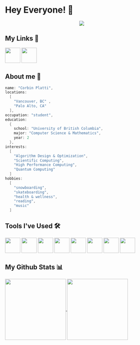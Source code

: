 <link rel="stylesheet" type='text/css' href="https://cdn.jsdelivr.net/gh/devicons/devicon@latest/devicon.min.css" />

# Hey Everyone! 👋

<div style="text-align: center;"><img src="https://media.giphy.com/media/v1.Y2lkPTc5MGI3NjExMnB3bWZidXRycXFxcjQ1cGE1eHVwNnk4djdqOHV5ZmloZ3Rkb2xvaCZlcD12MV9naWZzX3NlYXJjaCZjdD1n/MDJ9IbxxvDUQM/giphy.gif" /></div>

## My Links 🔗
<div>
  <a href="https://www.linkedin.com/in/corbin-platti-358179216/" style="text-decoration:none">
    <img src="https://cdn.jsdelivr.net/gh/devicons/devicon@latest/icons/linkedin/linkedin-original.svg" width="50" height="50" />
  </a>
  <a href="https://www.instagram.com/corbinplatti/" style="text-decoration:none">
    <img src=https://github.com/user-attachments/assets/f546b8e2-07c8-4571-92a7-f192ac070fb2/ width="50" height="50" >
  </a>
</div>


## About me 🧍

```java
name: "Corbin Platti",
locations:
  [
    "Vancouver, BC" ,
    "Palo Alto, CA"
  ],
occupation: "student",
education:
  {
    school: "University of British Columbia",
    major: "Computer Science & Mathematics",
    year: 2
  },
interests:
  [
    "Algorithm Design & Optimization",
    "Scientific Computing",
    "High Performance Computing",
    "Quantum Computing"
  ]
hobbies:
  [
    "snowboarding",
    "skateboarding",
    "health & wellness",
    "reading",
    "music"
  ]


```
## Tools I've Used 🛠️
<!--- <a href="https://cdn.jsdelivr.net/gh/devicons/devicon@latest/devicon.min.css"> !-->
<div>
  <img src="https://cdn.jsdelivr.net/gh/devicons/devicon@latest/icons/javascript/javascript-original.svg" height="50px" width="50px"/>
  <img src="https://cdn.jsdelivr.net/gh/devicons/devicon@latest/icons/java/java-original-wordmark.svg" height="50px" width="50px"/>
  <img src="https://cdn.jsdelivr.net/gh/devicons/devicon@latest/icons/cplusplus/cplusplus-original.svg" height="50px" width="50px"/>
  <img src="https://cdn.jsdelivr.net/gh/devicons/devicon@latest/icons/python/python-original-wordmark.svg" height="50px" width="50px"/>
  <img src="https://cdn.jsdelivr.net/gh/devicons/devicon@latest/icons/npm/npm-original-wordmark.svg" height="50px" width="50px"/>
  <img src="https://cdn.jsdelivr.net/gh/devicons/devicon@latest/icons/vim/vim-original.svg" height="50px" width="50px"/>
  <img src="https://cdn.jsdelivr.net/gh/devicons/devicon@latest/icons/vscode/vscode-original.svg" height="50px" width="50px"/>
  <img src="https://cdn.jsdelivr.net/gh/devicons/devicon@latest/icons/figma/figma-original.svg" height="50px" width="50px"/>
</div>


## My Github Stats 📊

<a href="https://github.com/anuraghazra/github-readme-stats">
  <img height=200 align="center" src="https://github-readme-stats.vercel.app/api?username=csplatti&theme=onedark" />
</a>
<a href="https://github.com/anuraghazra/convoychat">
  <img height=200 align="center" src="https://github-readme-stats.vercel.app/api/top-langs?username=csplatti&layout=compact&langs_count=8&card_width=320&theme=onedark" />
</a>

<!--
**csplatti/csplatti** is a ✨ _special_ ✨ repository because its `README.md` (this file) appears on your GitHub profile.

Here are some ideas to get you started:

- 🔭 I’m currently working on ...
- 🌱 I’m currently learning ...
- 👯 I’m looking to collaborate on ...
- 🤔 I’m looking for help with ...
- 💬 Ask me about ...
- 📫 How to reach me: ...
- 😄 Pronouns: ...
- ⚡ Fun fact: ...
-->
